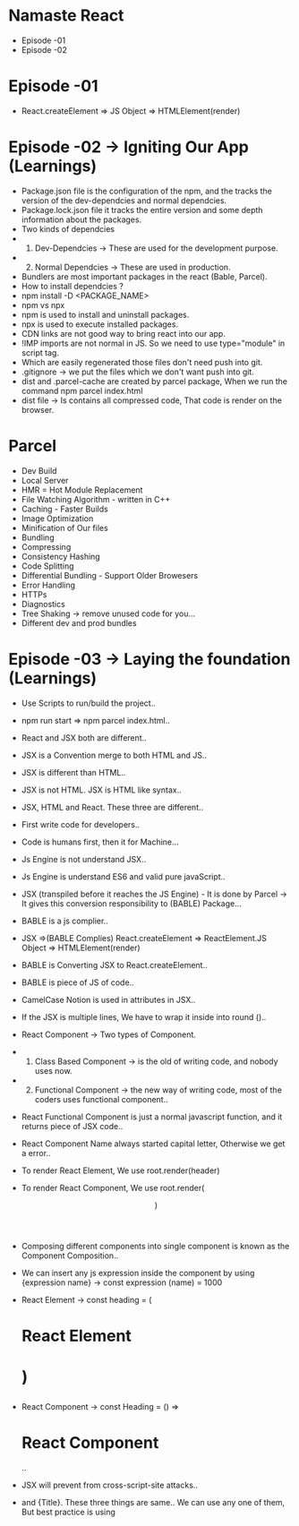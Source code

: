 # Namaste React

- Episode -01
- Episode -02

# Episode -01

- React.createElement => JS Object => HTMLElement(render)

# Episode -02 -> Igniting Our App (Learnings)

- Package.json file is the configuration of the npm, and the tracks the version of the dev-dependcies and normal dependcies.
- Package.lock.json file it tracks the entire version and some depth information about the packages.
- Two kinds of dependcies
- 1.  Dev-Dependcies -> These are used for the development purpose.
- 2.  Normal Dependcies -> These are used in production.
- Bundlers are most important packages in the react (Bable, Parcel).
- How to install dependcies ?
- npm install -D <PACKAGE_NAME>
- npm vs npx
- npm is used to install and uninstall packages.
- npx is used to execute installed packages.
- CDN links are not good way to bring react into our app.
- !IMP imports are not normal in JS. So we need to use type="module" in script tag.
- Which are easily regenerated those files don't need push into git.
- .gitignore -> we put the files which we don't want push into git.
- dist and .parcel-cache are created by parcel package, When we run the command npm parcel index.html
- dist file -> Is contains all compressed code, That code is render on the browser.

# Parcel

- Dev Build
- Local Server
- HMR = Hot Module Replacement
- File Watching Algorithm - written in C++
- Caching - Faster Builds
- Image Optimization
- Minification of Our files
- Bundling
- Compressing
- Consistency Hashing
- Code Splitting
- Differential Bundling - Support Older Browesers
- Error Handling
- HTTPs
- Diagnostics
- Tree Shaking -> remove unused code for you...
- Different dev and prod bundles

# Episode -03 -> Laying the foundation (Learnings)

- Use Scripts to run/build the project..
- npm run start => npm parcel index.html..
- React and JSX both are different..
- JSX is a Convention merge to both HTML and JS..
- JSX is different than HTML..
- JSX is not HTML. JSX is HTML like syntax..
- JSX, HTML and React. These three are different..
- First write code for developers..
- Code is humans first, then it for Machine...
- Js Engine is not understand JSX..
- Js Engine is understand ES6 and valid pure javaScript..
- JSX (transpiled before it reaches the JS Engine) - It is done by Parcel -> It gives this conversion responsibility to (BABLE) Package...

- BABLE is a js complier..
- JSX =>(BABLE Complies) React.createElement => ReactElement.JS Object => HTMLElement(render)
- BABLE is Converting JSX to React.createElement..
- BABLE is piece of JS of code..
- CamelCase Notion is used in attributes in JSX..
- If the JSX is multiple lines, We have to wrap it inside into round ()..

- React Component -> Two types of Component.
- 1.  Class Based Component -> is the old of writing code, and nobody uses now.
- 2.  Functional Component -> the new way of writing code, most of the coders uses functional component..

- React Functional Component is just a normal javascript function, and it returns piece of JSX code..

- React Component Name always started capital letter, Otherwise we get a error..
- To render React Element, We use root.render(header)
- To render React Component, We use root.render(<header/>)
- Composing different components into single component is known as the Component Composition..
- We can insert any js expression inside the component by using {expression name} -> const expression (name) = 1000
- React Element -> const heading = (<h1>React Element<h1/>)
- React Component -> const Heading = () => <h1>React Component</h1>..

- JSX will prevent from cross-script-site attacks..
- <Title/>, <Title></Title> and {Title}. These three things are same.. We can use any one of them, But best practice is using <Title/>
- JSX is making much more readable then React..
